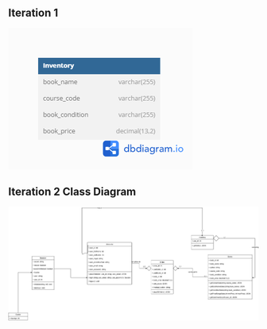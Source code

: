 ## Iteration 1

![Iteration 1 Class Diagram](</Diagrams/Bazaar Iteration 1.png>)


## Iteration 2 Class Diagram

![Iteration 2 Class Diagram](</Diagrams/Iteration2ClassDiagramPlaceholder.jpg>)
